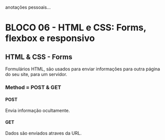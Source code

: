 anotações pessoais...

# BLOCO 06 - HTML e CSS: Forms, flexbox e responsivo

## HTML & CSS - Forms

Formulários HTML, são usados para enviar informações para outra página do seu site, para um servidor.

### Method = POST & GET

#### POST

Envia informação ocultamente.

#### GET

Dados são enviados atraves da URL.